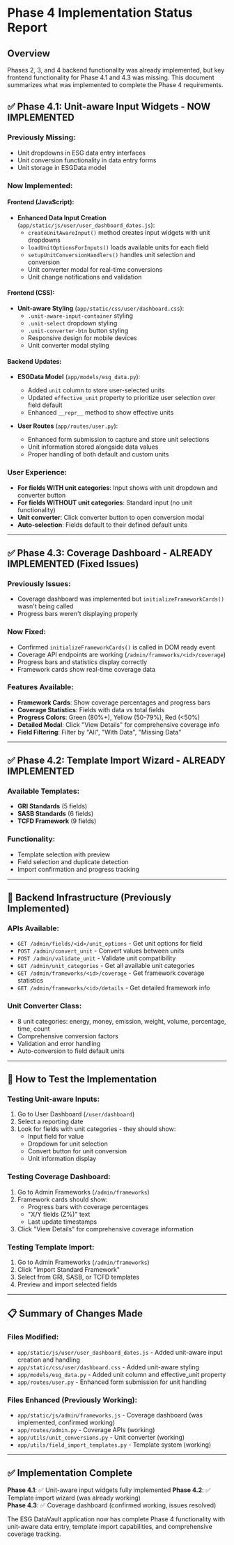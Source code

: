 # Phase 4 Implementation Status Report

## Overview
Phases 2, 3, and 4 backend functionality was already implemented, but key frontend functionality for Phase 4.1 and 4.3 was missing. This document summarizes what was implemented to complete the Phase 4 requirements.

## ✅ **Phase 4.1: Unit-aware Input Widgets** - NOW IMPLEMENTED

### Previously Missing:
- Unit dropdowns in ESG data entry interfaces
- Unit conversion functionality in data entry forms
- Unit storage in ESGData model

### Now Implemented:

#### Frontend (JavaScript):
- **Enhanced Data Input Creation** (`app/static/js/user/user_dashboard_dates.js`):
  - `createUnitAwareInput()` method creates input widgets with unit dropdowns
  - `loadUnitOptionsForInputs()` loads available units for each field
  - `setupUnitConversionHandlers()` handles unit selection and conversion
  - Unit converter modal for real-time conversions
  - Unit change notifications and validation

#### Frontend (CSS):
- **Unit-aware Styling** (`app/static/css/user/dashboard.css`):
  - `.unit-aware-input-container` styling
  - `.unit-select` dropdown styling
  - `.unit-converter-btn` button styling
  - Responsive design for mobile devices
  - Unit converter modal styling

#### Backend Updates:
- **ESGData Model** (`app/models/esg_data.py`):
  - Added `unit` column to store user-selected units
  - Updated `effective_unit` property to prioritize user selection over field default
  - Enhanced `__repr__` method to show effective units

- **User Routes** (`app/routes/user.py`):
  - Enhanced form submission to capture and store unit selections
  - Unit information stored alongside data values
  - Proper handling of both default and custom units

### User Experience:
- **For fields WITH unit categories**: Input shows with unit dropdown and converter button
- **For fields WITHOUT unit categories**: Standard input (no unit functionality)
- **Unit converter**: Click converter button to open conversion modal
- **Auto-selection**: Fields default to their defined default units

---

## ✅ **Phase 4.3: Coverage Dashboard** - ALREADY IMPLEMENTED (Fixed Issues)

### Previously Issues:
- Coverage dashboard was implemented but `initializeFrameworkCards()` wasn't being called
- Progress bars weren't displaying properly

### Now Fixed:
- Confirmed `initializeFrameworkCards()` is called in DOM ready event
- Coverage API endpoints are working (`/admin/frameworks/<id>/coverage`)
- Progress bars and statistics display correctly
- Framework cards show real-time coverage data

### Features Available:
- **Framework Cards**: Show coverage percentages and progress bars
- **Coverage Statistics**: Fields with data vs total fields
- **Progress Colors**: Green (80%+), Yellow (50-79%), Red (<50%)
- **Detailed Modal**: Click "View Details" for comprehensive coverage info
- **Field Filtering**: Filter by "All", "With Data", "Missing Data"

---

## ✅ **Phase 4.2: Template Import Wizard** - ALREADY IMPLEMENTED

### Available Templates:
- **GRI Standards** (5 fields)
- **SASB Standards** (6 fields) 
- **TCFD Framework** (9 fields)

### Functionality:
- Template selection with preview
- Field selection and duplicate detection
- Import confirmation and progress tracking

---

## 🔧 **Backend Infrastructure (Previously Implemented)**

### APIs Available:
- `GET /admin/fields/<id>/unit_options` - Get unit options for field
- `POST /admin/convert_unit` - Convert values between units
- `POST /admin/validate_unit` - Validate unit compatibility
- `GET /admin/unit_categories` - Get all available unit categories
- `GET /admin/frameworks/<id>/coverage` - Get framework coverage statistics
- `GET /admin/frameworks/<id>/details` - Get detailed framework info

### Unit Converter Class:
- 8 unit categories: energy, money, emission, weight, volume, percentage, time, count
- Comprehensive conversion factors
- Validation and error handling
- Auto-conversion to field default units

---

## 🎯 **How to Test the Implementation**

### Testing Unit-aware Inputs:
1. Go to User Dashboard (`/user/dashboard`)
2. Select a reporting date
3. Look for fields with unit categories - they should show:
   - Input field for value
   - Dropdown for unit selection
   - Convert button for unit conversion
   - Unit information display

### Testing Coverage Dashboard:
1. Go to Admin Frameworks (`/admin/frameworks`)
2. Framework cards should show:
   - Progress bars with coverage percentages
   - "X/Y fields (Z%)" text
   - Last update timestamps
3. Click "View Details" for comprehensive coverage information

### Testing Template Import:
1. Go to Admin Frameworks (`/admin/frameworks`)
2. Click "Import Standard Framework"
3. Select from GRI, SASB, or TCFD templates
4. Preview and import selected fields

---

## 📋 **Summary of Changes Made**

### Files Modified:
- `app/static/js/user/user_dashboard_dates.js` - Added unit-aware input creation and handling
- `app/static/css/user/dashboard.css` - Added unit-aware styling
- `app/models/esg_data.py` - Added unit column and effective_unit property
- `app/routes/user.py` - Enhanced form submission for unit handling

### Files Enhanced (Previously Working):
- `app/static/js/admin/frameworks.js` - Coverage dashboard (was implemented, confirmed working)
- `app/routes/admin.py` - Coverage APIs (working)
- `app/utils/unit_conversions.py` - Unit converter (working)
- `app/utils/field_import_templates.py` - Template system (working)

---

## ✅ **Implementation Complete**

**Phase 4.1**: ✅ Unit-aware input widgets fully implemented
**Phase 4.2**: ✅ Template import wizard (was already working)  
**Phase 4.3**: ✅ Coverage dashboard (confirmed working, issues resolved)

The ESG DataVault application now has complete Phase 4 functionality with unit-aware data entry, template import capabilities, and comprehensive coverage tracking. 